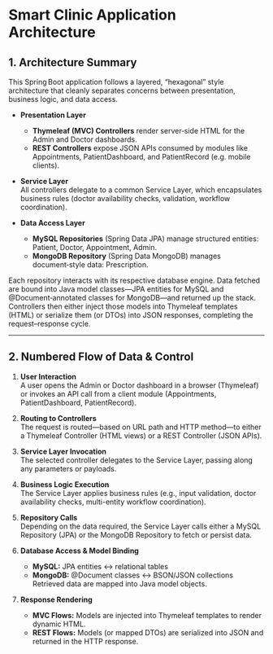 # Smart Clinic Application Architecture

## 1. Architecture Summary

This Spring Boot application follows a layered, “hexagonal” style architecture that cleanly separates concerns between presentation, business logic, and data access.

- **Presentation Layer**  
  - **Thymeleaf (MVC) Controllers** render server‑side HTML for the Admin and Doctor dashboards.  
  - **REST Controllers** expose JSON APIs consumed by modules like Appointments, PatientDashboard, and PatientRecord (e.g. mobile clients).

- **Service Layer**  
  All controllers delegate to a common Service Layer, which encapsulates business rules (doctor availability checks, validation, workflow coordination).

- **Data Access Layer**  
  - **MySQL Repositories** (Spring Data JPA) manage structured entities: Patient, Doctor, Appointment, Admin.  
  - **MongoDB Repository** (Spring Data MongoDB) manages document‑style data: Prescription.

Each repository interacts with its respective database engine. Data fetched are bound into Java model classes—JPA entities for MySQL and @Document‑annotated classes for MongoDB—and returned up the stack. Controllers then either inject those models into Thymeleaf templates (HTML) or serialize them (or DTOs) into JSON responses, completing the request–response cycle.

---

## 2. Numbered Flow of Data & Control

1. **User Interaction**  
   A user opens the Admin or Doctor dashboard in a browser (Thymeleaf) or invokes an API call from a client module (Appointments, PatientDashboard, PatientRecord).

2. **Routing to Controllers**  
   The request is routed—based on URL path and HTTP method—to either a Thymeleaf Controller (HTML views) or a REST Controller (JSON APIs).

3. **Service Layer Invocation**  
   The selected controller delegates to the Service Layer, passing along any parameters or payloads.

4. **Business Logic Execution**  
   The Service Layer applies business rules (e.g., input validation, doctor availability checks, multi-entity workflow coordination).

5. **Repository Calls**  
   Depending on the data required, the Service Layer calls either a MySQL Repository (JPA) or the MongoDB Repository to fetch or persist data.

6. **Database Access & Model Binding**  
   - **MySQL:** JPA entities ↔ relational tables  
   - **MongoDB:** @Document classes ↔ BSON/JSON collections  
   Retrieved data are mapped into Java model objects.

7. **Response Rendering**  
   - **MVC Flows:** Models are injected into Thymeleaf templates to render dynamic HTML.  
   - **REST Flows:** Models (or mapped DTOs) are serialized into JSON and returned in the HTTP response.
